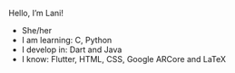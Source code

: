 Hello, I’m Lani!
- She/her
- I am learning: C, Python
- I develop in: Dart and Java
- I know: Flutter, HTML, CSS, Google ARCore and LaTeX

<!---
LaniW/LaniW is a ✨ special ✨ repository because its `README.md` (this file) appears on your GitHub profile.
You can click the Preview link to take a look at your changes.
--->
